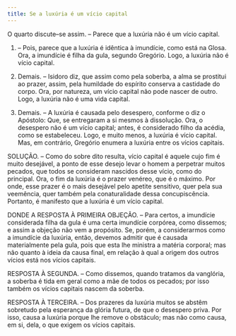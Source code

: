 ```yaml
---
title: Se a luxúria é um vício capital
---
```


O quarto discute–se assim. – Parece que a luxúria não é um vício capital.  

1. – Pois, parece que a luxúria é idêntica à imundície, como está na Glosa. Ora, a imundície é filha da gula, segundo Gregório. Logo, a luxúria não é vício capital.  

2. Demais. – Isidoro diz, que assim como pela soberba, a alma se prostitui ao prazer, assim, pela humildade do espírito conserva a castidade do corpo. Ora, por natureza, um vício capital não pode nascer de outro. Logo, a luxúria não é uma vida capital.  

3. Demais. – A luxúria é causada pelo desespero, conforme o diz o Apóstolo: Que, se entregaram a si mesmos à dissolução. Ora, o desespero não é um vício capital; antes, é considerado filho da acédia, como se estabeleceu. Logo, e muito menos, a luxúria é vício capital.  Mas, em contrário, Gregório enumera a luxúria entre os vícios capitais.  

SOLUÇÃO. – Como do sobre dito resulta, vício capital é aquele cujo fim é muito desejável, a ponto de esse desejo levar o homem a perpetrar muitos pecados, que todos se consideram nascidos desse vício, como do principal. Ora, o fim da luxúria é o prazer venéreo, que é o máximo. Por onde, esse prazer é o mais desejável pelo apetite sensitivo, quer pela sua veemência, quer também pela conaturalidade dessa concupiscência. Portanto, é manifesto que a luxúria é um vício capital.  

DONDE A RESPOSTA À PRIMEIRA OBJEÇÃO. – Para certos, a imundície considerada filha da gula é uma certa imundície corpórea, como dissemos; e assim a objeção não vem a propósito. Se, porém, a considerarmos como a imundície da luxúria, então, devemos admitir que é causada materialmente pela gula, pois que esta lhe ministra a matéria corporal; mas não quanto à ideia da causa final, em relação à qual a origem dos outros vícios está nos vícios capitais.  

RESPOSTA À SEGUNDA. – Como dissemos, quando tratamos da vanglória, a soberba é tida em geral como a mãe de todos os pecados; por isso também os vícios capitais nascem da soberba.  

RESPOSTA À TERCEIRA. – Dos prazeres da luxúria muitos se abstêm sobretudo pela esperança da glória futura, de que o desespero priva. Por isso, causa a luxúria porque lhe remove o obstáculo; mas não como causa, em si, dela, o que exigem os vícios capitais.